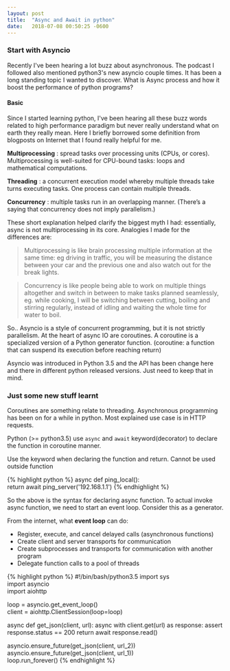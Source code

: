```yaml
---
layout: post
title:  "Async and Await in python"
date:   2018-07-08 00:50:25 -0600
---
```


### Start with Asyncio
Recently I've been hearing a lot buzz about asynchronous. The podcast I followed also mentioned python3's new asyncio couple times. It has been a long standing topic I wanted to discover. What is Async process and how it boost the performance of python programs?

#### Basic
Since I started learning python, I've been hearing all these buzz words related to high performance paradigm but never really understand what on earth they really mean. Here I briefly borrowed some definition from blogposts on Internet that I found really helpful for me.

<strong>Multiprocessing</strong> : spread tasks over processing units (CPUs, or cores). Multiprocessing is well-suited for CPU-bound tasks: loops and mathematical computations.

<strong>Threading</strong> : a concurrent execution model whereby multiple threads take turns executing tasks. One process can contain multiple threads.

<strong>Concurrency</strong> : multiple tasks run in an overlapping manner. (There’s a saying that concurrency does not imply parallelism.)

These short explanation helped clarify the biggest myth I had: essentially, async is not multiprocessing in its core.
Analogies I made for the differences are:

> Multiprocessing is like brain processing multiple information at the same time: eg driving in traffic, you will be measuring the distance between your car and the previous one and also watch out for the break lights.

> Concurrency is like people being able to work on multiple things altogether and switch in between to make tasks planned seamlessly, eg. while cooking, I will be switching between cutting, boiling and stirring regularly, instead of idling and waiting the whole time for water to boil.

So.. Asyncio is a style of concurrent programming, but it is not strictly parallelism. At the heart of async IO are coroutines. A coroutine is a specialized version of a Python generator function. (coroutine: a function that can suspend its execution before reaching return)

Asyncio was introduced in Python 3.5 and the API has been change here and there in different python released versions. Just need to keep that in mind.


### Just some new stuff learnt
Coroutines are something relate to threading. Asynchronous programming has been
on for a while in python. Most explained use case is in HTTP requests.

Python (>= python3.5) use `async` and `await` keyword(decorator) to declare the
function in coroutine manner.

Use the keyword when declaring the function and return. Cannot be used outside function

{% highlight python %}
async def ping_local():  
    return await ping_server('192.168.1.1')
{% endhighlight %}


So the above is the syntax for declaring async function. To actual invoke async function,
we need to start an event loop. Consider this as a generator.

From the internet, what **event loop** can do:

 * Register, execute, and cancel delayed calls (asynchronous functions)
 * Create client and server transports for communication
 * Create subprocesses and transports for communication with another program
 * Delegate function calls to a pool of threads


{% highlight python %}
#!/bin/bash/python3.5
import sys  
import asyncio  
import aiohttp  

loop = asyncio.get_event_loop()  
client = aiohttp.ClientSession(loop=loop)

async def get_json(client, url):
	async with client.get(url) as response:
		assert response.status == 200
		return await response.read()

asyncio.ensure_future(get_json(client, url_2))  
asyncio.ensure_future(get_json(client, url_1))  
loop.run_forever()
{% endhighlight %}
